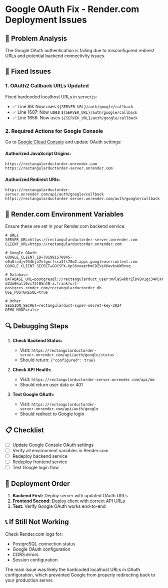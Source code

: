 # Google OAuth Fix - Render.com Deployment Issues

## 🚨 Problem Analysis

The Google OAuth authentication is failing due to misconfigured redirect URLs and potential backend connectivity issues.

## 🔧 Fixed Issues

### 1. **OAuth2 Callback URLs Updated**
Fixed hardcoded localhost URLs in server.js:
- ✅ Line 89: Now uses `${SERVER_URL}/auth/google/callback`
- ✅ Line 1607: Now uses `${SERVER_URL}/auth/google/callback`  
- ✅ Line 1658: Now uses `${SERVER_URL}/auth/google/callback`

### 2. **Required Actions for Google Console**

Go to [Google Cloud Console](https://console.cloud.google.com/) and update OAuth settings:

#### **Authorized JavaScript Origins:**
```
https://rectangularductorder.onrender.com
https://rectangularductorder-server.onrender.com
```

#### **Authorized Redirect URIs:**
```
https://rectangularductorder-server.onrender.com/api/auth/google/callback
https://rectangularductorder-server.onrender.com/auth/google/callback
```

## 🚀 Render.com Environment Variables

Ensure these are set in your Render.com backend service:

```env
# URLs
SERVER_URL=https://rectangularductorder-server.onrender.com
CLIENT_URL=https://rectangularductorder.onrender.com

# Google OAuth
GOOGLE_CLIENT_ID=781991570845-o0a0radjv944bjo7utgmrfsca3ts78m2.apps.googleusercontent.com
GOOGLE_CLIENT_SECRET=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

# Database
DATABASE_URL=postgresql://rectangularduct_user:WvlaSwkbrZlDVBV1gc34RCKCO5PF3aGC@dpg-d23m9kali9vc73f85n40-a.frankfurt-postgres.render.com/rectangularductorder_db
USE_POSTGRESQL=true

# Other
SESSION_SECRET=rectangularduct-super-secret-key-2024
DEMO_MODE=false
```

## 🔍 Debugging Steps

1. **Check Backend Status:**
   - Visit: `https://rectangularductorder-server.onrender.com/api/auth/google/status`
   - Should return: `{"configured": true}`

2. **Check API Health:**
   - Visit: `https://rectangularductorder-server.onrender.com/api/me`
   - Should return user data or 401

3. **Test Google OAuth:**
   - Visit: `https://rectangularductorder-server.onrender.com/api/auth/google`
   - Should redirect to Google login

## 📋 Checklist

- [ ] Update Google Console OAuth settings
- [ ] Verify all environment variables in Render.com
- [ ] Redeploy backend service
- [ ] Redeploy frontend service
- [ ] Test Google login flow

## 🔄 Deployment Order

1. **Backend First:** Deploy server with updated OAuth URLs
2. **Frontend Second:** Deploy client with correct API URLs
3. **Test:** Verify Google OAuth works end-to-end

## 📞 If Still Not Working

Check Render.com logs for:
- PostgreSQL connection status
- Google OAuth configuration
- CORS errors
- Session configuration

The main issue was likely the hardcoded localhost URLs in OAuth configuration, which prevented Google from properly redirecting back to your production server.